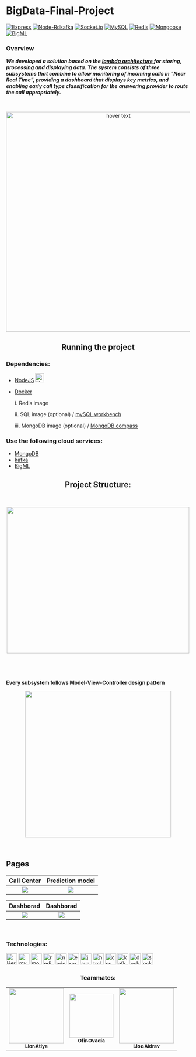# BigData-Final-Project 
[![Express](https://img.shields.io/badge/express-4.17.3-yellow)](https://www.npmjs.com/package/express)
[![Node-Rdkafka](https://img.shields.io/badge/node--rdkafka-2.12.0-green)](https://www.npmjs.com/package/node-rdkafka)
[![Socket.io](https://img.shields.io/badge/socket.io-4.4.1-blue)](https://www.npmjs.com/package/socket.io)
[![MySQL](https://img.shields.io/badge/mysql-2.18.1-orange)](https://www.npmjs.com/package/mysql)
[![Redis](https://img.shields.io/badge/redis-4.0.6-red)](https://www.npmjs.com/package/redis)
[![Mongoose](https://img.shields.io/badge/mongoose-6.3.1-lightgrey)](https://www.npmjs.com/package/mongoose)
[![BigML](https://img.shields.io/badge/bigml-1.25.2-purple)](https://www.npmjs.com/package/bigml)


</p>

<h3> Overview </h3>

***We developed a solution based on the <a href="https://databricks.com/glossary/lambda-architecture">lambda architecture</a> for storing, processing and displaying data.
The system consists of three subsystems that combine to allow monitoring of incoming calls in "Near Real Time", providing a dashboard that displays key metrics, and enabling early call type classification for the answering provider to route the call appropriately.***

<br>

<p align="center">
  <img src="https://i.ibb.co/3rS99bN/Screen-Shot-2022-04-28-at-23-26-36.png" width="600" title="hover text">
</p>


<h2 align = "center">Running the project</h2>

<h3>Dependencies:</h3>

* [NodeJS](https://nodejs.org/en/)  <img src="https://raw.githubusercontent.com/simple-icons/simple-icons/develop/assets/readme/nodedotjs-white.svg#gh-dark-mode-only" alt="Node" align=cetner width=24>

* [Docker](https://www.docker.com/)

  i. Redis image
  
  ii. SQL image (optional) / [mySQL workbench](https://www.mysql.com/downloads/)
  
  iii. MongoDB image (optional) / [MongoDB compass](https://www.mongodb.com/)

<h3>Use the following cloud services:</h3>

* [MongoDB](https://account.mongodb.com/account/login)
* [kafka](https://www.cloudkarafka.com/)
* [BigML](https://bigml.com/)

<h2 align = "center"> Project Structure: </h2>

<br/>

<p align='center'><a href="#"><img src="https://imgur.com/C0FmrnR.png"  width="500" height="400" /></a></p>
</br></br>

###
<b> Every subsystem follows Model-View-Controller design pattern</b><br />
<p align='center'><a href="#"><img align='center' src="https://i.imgur.com/IQi5nsu.png" width="400"></a></p>
<br />

<h2> Pages </h2>

Call Center             |  Prediction model
:-------------------------:|:-------------------------:
![](https://imgur.com/z0bbdBC.png)  |  ![](https://imgur.com/t9S4I6c.png)


Dashborad             |  Dashborad
:-------------------------:|:-------------------------:
![](https://imgur.com/Ml7OGgx.png)  |  ![](https://imgur.com/gJKBs7j.png)

<br>

<h3> Technologies: </h3>

<span>
   <img src="https://img.shields.io/badge/Heroku-430098?style=for-the-badge&logo=heroku&logoColor=white" alt="Heroku" height="30"/>
   <img src="https://img.shields.io/badge/MySQL-005C84?style=for-the-badge&logo=mysql&logoColor=white" alt="mySQL" height="30"/>
   <img src="https://img.shields.io/badge/MongoDB-4EA94B?style=for-the-badge&logo=mongodb&logoColor=white" alt="mongoDB" height="30"/>
  <img src="https://img.shields.io/badge/redis-%23DD0031.svg?style=for-the-badge&logo=redis&logoColor=white" alt="redis" height="30"/>
  <img src="https://img.shields.io/badge/Node.js-43853D?style=for-the-badge&logo=node.js&logoColor=white" alt="nodeJS" height="30"/>
  <img src="https://img.shields.io/badge/express.js-%23404d59.svg?style=for-the-badge&logo=express&logoColor=%2361DAFB" alt="expressjs" height="30"/>
  <img src="https://img.shields.io/badge/JavaScript-F7DF1E?style=for-the-badge&logo=javascript&logoColor=black" alt="javaSqript" height="30"/>
  <img src="https://img.shields.io/badge/HTML5-E34F26?style=for-the-badge&logo=html5&logoColor=white" alt="html" height="30"/>
  <img src="https://img.shields.io/badge/CSS-239120?&style=for-the-badge&logo=css3&logoColor=white" alt="css" height="30"/>
  <img src="https://img.shields.io/badge/Apache_Kafka-231F20?style=for-the-badge&logo=apache-kafka&logoColor=white" alt="kafka" height="30"/>
  <img src="https://img.shields.io/badge/Docker-2CA5E0?style=for-the-badge&logo=docker&logoColor=white" alt="docker" height="30"/>
  <img src="https://img.shields.io/badge/Socket.io-010101?&style=for-the-badge&logo=Socket.io&logoColor=white" alt="socket.io" height="30"/>
   
</span>

<br/>

<h3 align = "center"> Teammates: </h3>

<!-- ALL-CONTRIBUTORS-LIST:START - Do not remove or modify this section -->
<!-- prettier-ignore-start -->
<!-- markdownlint-disable -->
<table align = "center">
  <tr>
    <td align="center"><a href="https://github.com/LiorAtiya"><img src="https://i.ibb.co/G9Nq6X0/Screenshot-2021-12-01-221123.png" width="150px;" alt=""/><br /><sub><b>Lior Atiya</b></sub></a><br /> </td>
    <td align="center"><a href="https://github.com/OfirOvadia96"><img src="https://imgur.com/8S5Bma2.png" width="120px;" alt=""/><br /><sub><b>Ofir Ovadia</b></sub></a><br /> </td>
    <td align="center"><a href="https://github.com/Lioo7"><img src="https://i.ibb.co/8DcPJcp/147595777-5e237203-7eee-4c11-b680-edda12b83979.png" width="150px;" alt=""/><br /><sub><b>Lioz Akirav</b></sub></a><br /> </td>
  </tr>
</table>
